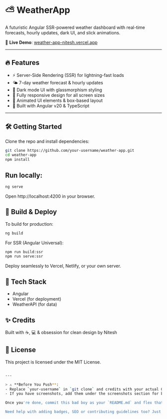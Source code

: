 # ⛅ WeatherApp

A futuristic Angular SSR-powered weather dashboard with real-time forecasts, hourly updates, dark UI, and slick animations.

🚀 **Live Demo**: [weather-app-nitesh.vercel.app](https://weather-app-nitesh.vercel.app/)

---

## 🔥 Features

- ⚡ Server-Side Rendering (SSR) for lightning-fast loads  
- 🌤️ 7-day weather forecast & hourly updates  
- 🌚 Dark mode UI with glassmorphism styling  
- 📱 Fully responsive design for all screen sizes  
- 🎯 Animated UI elements & box-based layout  
- 🧠 Built with Angular v20 & TypeScript  

---

## 🛠️ Getting Started

Clone the repo and install dependencies:

```bash
git clone https://github.com/your-username/weather-app.git
cd weather-app
npm install
```


## Run locally:

```bash
ng serve
```
Open http://localhost:4200 in your browser.


## 🧪 Build & Deploy

To build for production:

```bash
ng build
```

For SSR (Angular Universal):

```bash
npm run build:ssr
npm run serve:ssr
```

Deploy seamlessly to Vercel, Netlify, or your own server.


## 🧩 Tech Stack

- Angular
- Vercel (for deployment)
- WeatherAPI (for data)


## ✨ Credits

Built with ☕, 💻 & obsession for clean design by Nitesh


## 📄 License

This project is licensed under the MIT License.

```bash

---

> ⚠️ **Before You Push**:
- Replace `your-username` in `git clone` and credits with your actual GitHub username.
- If you have screenshots, add them under the screenshots section for better presentation.

Once you're done, commit this bad boy as your `README.md` and flex that repo like a boss 💪🌩️

Need help with adding badges, SEO or contributing guidelines too? Just shout.
```






